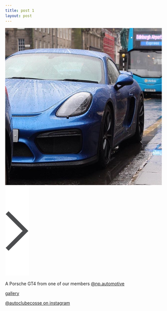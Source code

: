 ```yaml
---
title: post 1
layout: post
---
```

![post-1](https://github.com/autoclubecosse/autoclubecosse.github.io/blob/master/_assets/post-1.jpg?raw=true)[![button](https://github.com/autoclubecosse/autoclubecosse.github.io/blob/master/_assets/next.png?raw=true)](https://autoclubecosse.github.io/2016/02/26/post-002.html)

A Porsche GT4 from one of our members [@np.automotive](https://www.instagram.com/np.automotive/?hl=en) 

[gallery](https://github.com/autoclubecosse/autoclubecosse.github.io/blob/master/gallery)

[@autoclubecosse on instagram](https://www.instagram.com/autoclubecosse/?hl=en)

